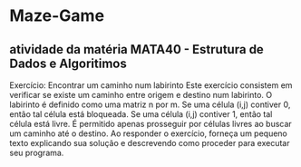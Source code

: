 # Maze-Game
## atividade da matéria MATA40 - Estrutura de Dados e Algoritimos

Exercício: Encontrar um caminho num labirinto
Este exercício consistem em verificar se existe um caminho entre origem e destino num labirinto. O labirinto é definido como uma matriz n por m. Se uma célula (i,j) contiver 0, então tal célula está bloqueada. Se uma célula (i,j) contiver 1, então tal célula está livre. É permitido apenas prosseguir por células livres ao buscar um caminho até o destino.
Ao responder o exercício, forneça um pequeno texto explicando sua solução e descrevendo como proceder para executar seu programa.

